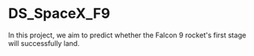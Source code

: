 # DS_SpaceX_F9
 In this project, we aim to predict whether the Falcon 9 rocket's first stage will successfully land. 
